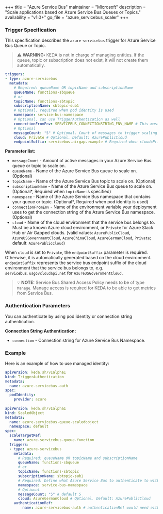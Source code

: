 +++
title = "Azure Service Bus"
maintainer = "Microsoft"
description = "Scale applications based on Azure Service Bus Queues or Topics."
availability = "v1.0+"
go_file = "azure_servicebus_scaler"
+++

### Trigger Specification

This specification describes the `azure-servicebus` trigger for Azure Service Bus Queue or Topic.

> ⚠️ **WARNING:** KEDA is not in charge of managing entities. If the queue, topic or subscription does not exist, it will not create them automatically.

```yaml
triggers:
- type: azure-servicebus
  metadata:
    # Required: queueName OR topicName and subscriptionName
    queueName: functions-sbqueue
    # or
    topicName: functions-sbtopic
    subscriptionName: sbtopic-sub1
    # Optional, required when pod identity is used
    namespace: service-bus-namespace
    # Optional, can use TriggerAuthentication as well
    connectionFromEnv: SERVICEBUS_CONNECTIONSTRING_ENV_NAME # This must be a connection string for a queue itself, and not a namespace level (e.g. RootAccessPolicy) connection string [#215](https://github.com/kedacore/keda/issues/215)
    # Optional
    messageCount: "5" # Optional. Count of messages to trigger scaling on. Default: 5 messages
    cloud: Private # Optional. Default: AzurePublicCloud
    endpointSuffix: servicebus.airgap.example # Required when cloud=Private
```

**Parameter list:**

- `messageCount` - Amount of active messages in your Azure Service Bus queue or topic to scale on.
- `queueName` - Name of the Azure Service Bus queue to scale on. (Optional)
- `topicName` - Name of the Azure Service Bus topic to scale on. (Optional)
- `subscriptionName` - Name of the Azure Service Bus queue to scale on. (Optional*, Required when `topicName` is specified)
- `namespace` - Name of the Azure Service Bus namespace that contains your queue or topic. (Optional*, Required when pod identity is used)
- `connectionFromEnv` - Name of the environment variable your deployment uses to get the connection string of the Azure Service Bus namespace. (Optional)
- `cloud` - Name of the cloud environment that the service bus belongs to. Must be a known Azure cloud environment, or `Private` for Azure Stack Hub or Air Gapped clouds. (valid values: `AzurePublicCloud`, `AzureUSGovernmentCloud`, `AzureChinaCloud`, `AzureGermanCloud`, `Private`; default: `AzurePublicCloud`)

When `cloud` is set to `Private`, the `endpointSuffix` parameter is required. Otherwise, it is automatically generated based on the cloud environment. `endpointSuffix` represents the service bus endpoint suffix of the cloud environment that the service bus belongs to, e.g. `servicebus.usgovcloudapi.net` for `AzureUSGovernmentCloud`.

> 💡 **NOTE:** Service Bus Shared Access Policy needs to be of type `Manage`. Manage access is required for KEDA to be able to get metrics from Service Bus.

### Authentication Parameters

You can authenticate by using pod identity or connection string authentication.

**Connection String Authentication:**

- `connection` - Connection string for Azure Service Bus Namespace.

### Example

Here is an example of how to use managed identity:

```yaml
apiVersion: keda.sh/v1alpha1
kind: TriggerAuthentication
metadata:
  name: azure-servicebus-auth
spec:
  podIdentity:
    provider: azure
---
apiVersion: keda.sh/v1alpha1
kind: ScaledObject
metadata:
  name: azure-servicebus-queue-scaledobject
  namespace: default
spec:
  scaleTargetRef:
    name: azure-servicebus-queue-function
  triggers:
  - type: azure-servicebus
    metadata:
      # Required: queueName OR topicName and subscriptionName
      queueName: functions-sbqueue
      # or
      topicName: functions-sbtopic
      subscriptionName: sbtopic-sub1
      # Required: Define what Azure Service Bus to authenticate to with Managed Identity
      namespace: service-bus-namespace
      # Optional
      messageCount: "5" # default 5
      cloud: AzureGermanCloud # Optional. Default: AzurePublicCloud
    authenticationRef:
        name: azure-servicebus-auth # authenticationRef would need either podIdentity or define a connection parameter
```
